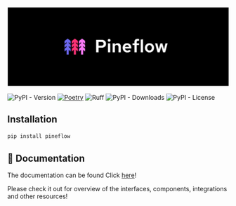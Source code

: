 ![Pineflow logo](./docs/static/img/pineflow-logo.png)

![PyPI - Version](https://img.shields.io/pypi/v/pineflow)
[![Poetry](https://img.shields.io/endpoint?url=https://python-poetry.org/badge/v0.json)](https://python-poetry.org/)
![Ruff](https://img.shields.io/endpoint?url=https://raw.githubusercontent.com/astral-sh/ruff/main/assets/badge/v2.json)
![PyPI - Downloads](https://img.shields.io/pypi/dm/pineflow)
![PyPI - License](https://img.shields.io/pypi/l/pineflow)

## Installation 

```bash
pip install pineflow
```

## 📄 Documentation

The documentation can be found Click [here](https://run-pine.github.io/pineflow/)!

Please check it out for overview of the interfaces, components, integrations and other resources!
